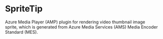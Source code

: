 # SpriteTip
Azure Media Player (AMP) plugin for rendering video thumbnail image sprite, which is generated from Azure Media Services (AMS) Media Encoder Standard (MES).
